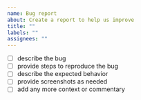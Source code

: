 ```yaml
---
name: Bug report
about: Create a report to help us improve
title: ""
labels: ""
assignees: ""
---
```


- [ ] describe the bug
- [ ] provide steps to reproduce the bug
- [ ] describe the expected behavior
- [ ] provide screenshots as needed
- [ ] add any more context or commentary
